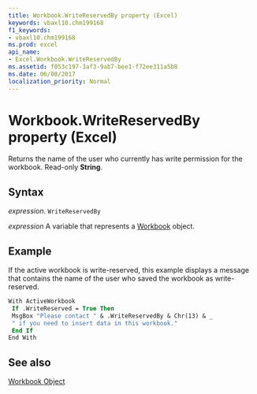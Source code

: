 ```yaml
---
title: Workbook.WriteReservedBy property (Excel)
keywords: vbaxl10.chm199168
f1_keywords:
- vbaxl10.chm199168
ms.prod: excel
api_name:
- Excel.Workbook.WriteReservedBy
ms.assetid: f053c197-3af3-9ab7-bee1-f72ee311a5b8
ms.date: 06/08/2017
localization_priority: Normal
---
```



# Workbook.WriteReservedBy property (Excel)

Returns the name of the user who currently has write permission for the workbook. Read-only  **String**.


## Syntax

_expression_. `WriteReservedBy`

_expression_ A variable that represents a [Workbook](./Excel.Workbook.md) object.


## Example

If the active workbook is write-reserved, this example displays a message that contains the name of the user who saved the workbook as write-reserved.


```vb
With ActiveWorkbook 
 If .WriteReserved = True Then 
 MsgBox "Please contact " & .WriteReservedBy & Chr(13) & _ 
 " if you need to insert data in this workbook." 
 End If 
End With
```


## See also


[Workbook Object](Excel.Workbook.md)


